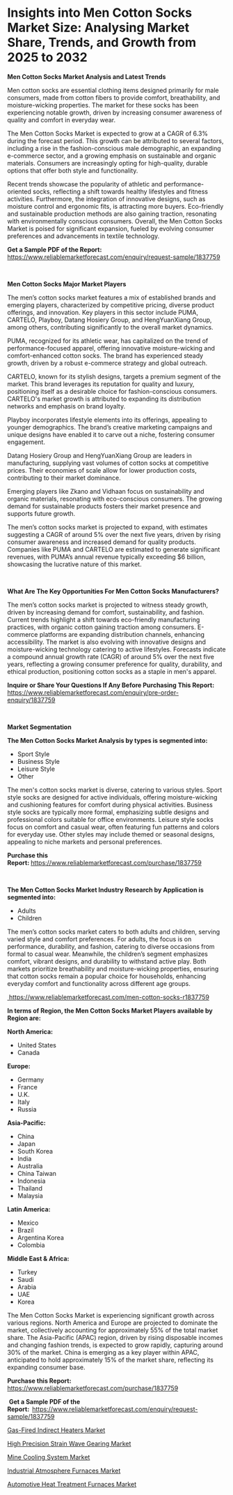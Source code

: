 <p><h1>Insights into Men Cotton Socks Market Size: Analysing Market Share, Trends, and Growth from 2025 to 2032</h1></p><p><strong>Men Cotton Socks Market Analysis and Latest Trends</strong></p>
<p><p>Men cotton socks are essential clothing items designed primarily for male consumers, made from cotton fibers to provide comfort, breathability, and moisture-wicking properties. The market for these socks has been experiencing notable growth, driven by increasing consumer awareness of quality and comfort in everyday wear. </p><p>The Men Cotton Socks Market is expected to grow at a CAGR of 6.3% during the forecast period. This growth can be attributed to several factors, including a rise in the fashion-conscious male demographic, an expanding e-commerce sector, and a growing emphasis on sustainable and organic materials. Consumers are increasingly opting for high-quality, durable options that offer both style and functionality. </p><p>Recent trends showcase the popularity of athletic and performance-oriented socks, reflecting a shift towards healthy lifestyles and fitness activities. Furthermore, the integration of innovative designs, such as moisture control and ergonomic fits, is attracting more buyers. Eco-friendly and sustainable production methods are also gaining traction, resonating with environmentally conscious consumers. Overall, the Men Cotton Socks Market is poised for significant expansion, fueled by evolving consumer preferences and advancements in textile technology.</p></p>
<p><strong>Get a Sample PDF of the Report:&nbsp;</strong> <a href="https://www.reliablemarketforecast.com/enquiry/request-sample/1837759?utm_campaign=3572&utm_medium=2&utm_source=Github&utm_content=ia&utm_term=04042025&utm_id=men-cotton-socks">https://www.reliablemarketforecast.com/enquiry/request-sample/1837759</a></p>
<p>&nbsp;</p>
<p><strong>Men Cotton Socks Major Market Players</strong></p>
<p><p>The men’s cotton socks market features a mix of established brands and emerging players, characterized by competitive pricing, diverse product offerings, and innovation. Key players in this sector include PUMA, CARTELO, Playboy, Datang Hosiery Group, and HengYuanXiang Group, among others, contributing significantly to the overall market dynamics.</p><p>PUMA, recognized for its athletic wear, has capitalized on the trend of performance-focused apparel, offering innovative moisture-wicking and comfort-enhanced cotton socks. The brand has experienced steady growth, driven by a robust e-commerce strategy and global outreach.</p><p>CARTELO, known for its stylish designs, targets a premium segment of the market. This brand leverages its reputation for quality and luxury, positioning itself as a desirable choice for fashion-conscious consumers. CARTELO's market growth is attributed to expanding its distribution networks and emphasis on brand loyalty.</p><p>Playboy incorporates lifestyle elements into its offerings, appealing to younger demographics. The brand’s creative marketing campaigns and unique designs have enabled it to carve out a niche, fostering consumer engagement.</p><p>Datang Hosiery Group and HengYuanXiang Group are leaders in manufacturing, supplying vast volumes of cotton socks at competitive prices. Their economies of scale allow for lower production costs, contributing to their market dominance.</p><p>Emerging players like Zkano and Vidhaan focus on sustainability and organic materials, resonating with eco-conscious consumers. The growing demand for sustainable products fosters their market presence and supports future growth.</p><p>The men’s cotton socks market is projected to expand, with estimates suggesting a CAGR of around 5% over the next five years, driven by rising consumer awareness and increased demand for quality products. Companies like PUMA and CARTELO are estimated to generate significant revenues, with PUMA’s annual revenue typically exceeding $6 billion, showcasing the lucrative nature of this market.</p></p>
<p>&nbsp;</p>
<p><strong>What Are The Key Opportunities For Men Cotton Socks Manufacturers?</strong></p>
<p><p>The men’s cotton socks market is projected to witness steady growth, driven by increasing demand for comfort, sustainability, and fashion. Current trends highlight a shift towards eco-friendly manufacturing practices, with organic cotton gaining traction among consumers. E-commerce platforms are expanding distribution channels, enhancing accessibility. The market is also evolving with innovative designs and moisture-wicking technology catering to active lifestyles. Forecasts indicate a compound annual growth rate (CAGR) of around 5% over the next five years, reflecting a growing consumer preference for quality, durability, and ethical production, positioning cotton socks as a staple in men's apparel.</p></p>
<p><strong>Inquire or Share Your Questions If Any Before Purchasing This Report:</strong> <a href="https://www.reliablemarketforecast.com/enquiry/pre-order-enquiry/1837759?utm_campaign=3572&utm_medium=2&utm_source=Github&utm_content=ia&utm_term=04042025&utm_id=men-cotton-socks">https://www.reliablemarketforecast.com/enquiry/pre-order-enquiry/1837759</a></p>
<p>&nbsp;</p>
<p><strong>Market Segmentation</strong></p>
<p><strong>The Men Cotton Socks Market Analysis by types is segmented into:</strong></p>
<p><ul><li>Sport Style</li><li>Business Style</li><li>Leisure Style</li><li>Other</li></ul></p>
<p><p>The men's cotton socks market is diverse, catering to various styles. Sport style socks are designed for active individuals, offering moisture-wicking and cushioning features for comfort during physical activities. Business style socks are typically more formal, emphasizing subtle designs and professional colors suitable for office environments. Leisure style socks focus on comfort and casual wear, often featuring fun patterns and colors for everyday use. Other styles may include themed or seasonal designs, appealing to niche markets and personal preferences.</p></p>
<p><strong>Purchase this Report:&nbsp;</strong><a href="https://www.reliablemarketforecast.com/purchase/1837759?utm_campaign=3572&utm_medium=2&utm_source=Github&utm_content=ia&utm_term=04042025&utm_id=men-cotton-socks">https://www.reliablemarketforecast.com/purchase/1837759</a></p>
<p>&nbsp;</p>
<p><strong>The Men Cotton Socks Market Industry Research by Application is segmented into:</strong></p>
<p><ul><li>Adults</li><li>Children</li></ul></p>
<p><p>The men’s cotton socks market caters to both adults and children, serving varied style and comfort preferences. For adults, the focus is on performance, durability, and fashion, catering to diverse occasions from formal to casual wear. Meanwhile, the children’s segment emphasizes comfort, vibrant designs, and durability to withstand active play. Both markets prioritize breathability and moisture-wicking properties, ensuring that cotton socks remain a popular choice for households, enhancing everyday comfort and functionality across different age groups.</p></p>
<p><a href="https://www.reliablemarketforecast.com/men-cotton-socks-r1837759?utm_campaign=3572&utm_medium=2&utm_source=Github&utm_content=ia&utm_term=04042025&utm_id=men-cotton-socks">&nbsp;https://www.reliablemarketforecast.com/men-cotton-socks-r1837759</a></p>
<p><strong>In terms of Region, the Men Cotton Socks Market Players available by Region are:</strong></p>
<p>
    <p> <strong> North America: </strong>
        <ul>
            <li>United States</li>
            <li>Canada</li>
        </ul>
        </p> 
    <p> <strong> Europe: </strong>
        <ul>
            <li>Germany</li>
            <li>France</li>
            <li>U.K.</li>
            <li>Italy</li>
            <li>Russia</li>
        </ul>
        </p> 
    <p> <strong> Asia-Pacific: </strong>
        <ul>
            <li>China</li>
            <li>Japan</li>
            <li>South Korea</li>
            <li>India</li>
            <li>Australia</li>
            <li>China Taiwan</li>
            <li>Indonesia</li>
            <li>Thailand</li>
            <li>Malaysia</li>
        </ul>
        </p> 
    <p> <strong> Latin America: </strong>
        <ul>
            <li>Mexico</li>
            <li>Brazil</li>
            <li>Argentina Korea</li>
            <li>Colombia</li>
        </ul>
        </p> 
    <p> <strong> Middle East & Africa: </strong>
        <ul>
            <li>Turkey</li>
            <li>Saudi</li>
            <li>Arabia</li>
            <li>UAE</li>
            <li>Korea</li>
        </ul>
    </p>
    </p>
<p><p>The Men Cotton Socks Market is experiencing significant growth across various regions. North America and Europe are projected to dominate the market, collectively accounting for approximately 55% of the total market share. The Asia-Pacific (APAC) region, driven by rising disposable incomes and changing fashion trends, is expected to grow rapidly, capturing around 30% of the market. China is emerging as a key player within APAC, anticipated to hold approximately 15% of the market share, reflecting its expanding consumer base.</p></p>
<p><strong>Purchase this Report: </strong><a href="https://www.reliablemarketforecast.com/purchase/1837759?utm_campaign=3572&utm_medium=2&utm_source=Github&utm_content=ia&utm_term=04042025&utm_id=men-cotton-socks">https://www.reliablemarketforecast.com/purchase/1837759</a></p>
<p>&nbsp;<strong>Get a Sample PDF of the Report:&nbsp;&nbsp;</strong><a href="https://www.reliablemarketforecast.com/enquiry/request-sample/1837759?utm_campaign=3572&utm_medium=2&utm_source=Github&utm_content=ia&utm_term=04042025&utm_id=men-cotton-socks">https://www.reliablemarketforecast.com/enquiry/request-sample/1837759</a></p>
<p><strong></strong></p>
<p><p><a href="https://www.linkedin.com/pulse/gas-fired-indirect-heaters-industry-research-report-global-vvhxc?utm_campaign=3572&utm_medium=2&utm_source=Github&utm_content=ia&utm_term=04042025&utm_id=men-cotton-socks">Gas-Fired Indirect Heaters Market</a></p><p><a href="https://www.linkedin.com/pulse/high-precision-strain-wave-gearing-market-forecast-2025-2032-gnvhc?utm_campaign=3572&utm_medium=2&utm_source=Github&utm_content=ia&utm_term=04042025&utm_id=men-cotton-socks">High Precision Strain Wave Gearing Market</a></p><p><a href="https://www.linkedin.com/pulse/comprehensive-report-mine-cooling-system-market-size-qfexc?utm_campaign=3572&utm_medium=2&utm_source=Github&utm_content=ia&utm_term=04042025&utm_id=men-cotton-socks">Mine Cooling System Market</a></p><p><a href="https://www.linkedin.com/pulse/industrial-atmosphere-furnaces-market-size-expansion-p9m1c?utm_campaign=3572&utm_medium=2&utm_source=Github&utm_content=ia&utm_term=04042025&utm_id=men-cotton-socks">Industrial Atmosphere Furnaces Market</a></p><p><a href="https://www.linkedin.com/pulse/global-automotive-heat-treatment-furnaces-markets-growth-journey-frtsc?utm_campaign=3572&utm_medium=2&utm_source=Github&utm_content=ia&utm_term=04042025&utm_id=men-cotton-socks">Automotive Heat Treatment Furnaces Market</a></p></p>